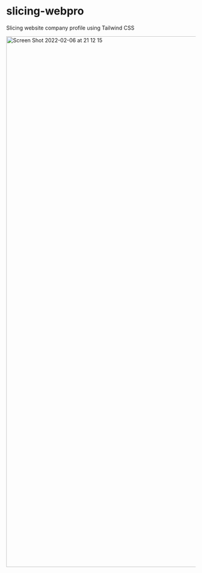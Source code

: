 # slicing-webpro
Slicing website company profile using Tailwind CSS 

<img width="1408" alt="Screen Shot 2022-02-06 at 21 12 15" src="https://user-images.githubusercontent.com/46936229/152685620-4391d514-c2ed-4e78-a44b-e1f349caa5e7.png">

